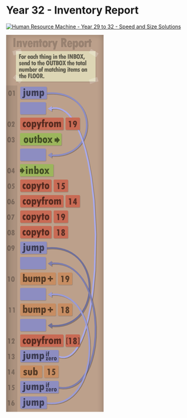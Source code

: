 # Year 32 - Inventory Report

[![Human Resource Machine - Year 29 to 32 - Speed and Size Solutions](https://img.youtube.com/vi/A-VxIM0lfSI/0.jpg)](https://www.youtube.com/watch?v=A-VxIM0lfSI&t=312s)

![Solution for speed & size](solution.png "Solution")